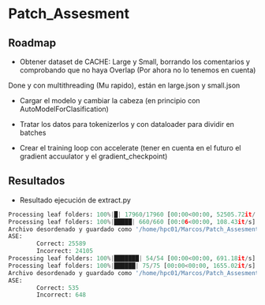 # Patch_Assesment
 
## Roadmap

- Obtener dataset de CACHE: Large y Small, borrando los comentarios y comprobando que no haya Overlap (Por ahora no lo tenemos en cuenta) 

Done y con multithreading (Mu rapido), están en large.json y small.json

- Cargar el modelo y cambiar la cabeza (en principio con AutoModelForClasification)

- Tratar los datos para tokenizerlos y con dataloader para dividir en batches

- Crear el training loop con accelerate (tener en cuenta en el futuro el gradient accuulator y el gradient_checkpoint)



## Resultados

- Resultado ejecución de extract.py
```python
Processing leaf folders: 100%|█| 17960/17960 [00:00<00:00, 52505.72it/
Processing leaf folders: 100%|█████| 660/660 [00:06<00:00, 108.43it/s]
Archivo desordenado y guardado como '/home/hpc01/Marcos/Patch_Assesment/Dataset/json/large.json'.
ASE:
        Correct: 25589
        Incorrect: 24105
Processing leaf folders: 100%|███████| 54/54 [00:00<00:00, 691.18it/s]
Processing leaf folders: 100%|██████| 75/75 [00:00<00:00, 1655.02it/s]
Archivo desordenado y guardado como '/home/hpc01/Marcos/Patch_Assesment/Dataset/json/small.json'.
ASE:
        Correct: 535
        Incorrect: 648
```



